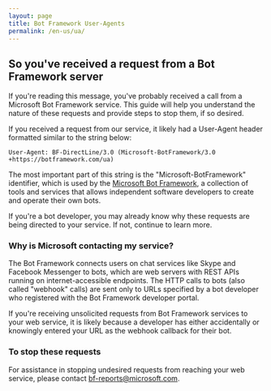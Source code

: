 ```yaml
---
layout: page
title: Bot Framework User-Agents
permalink: /en-us/ua/
---
```


## So you've received a request from a Bot Framework server

If you're reading this message, you've probably received a call from a Microsoft Bot Framework service. This guide will help you understand the nature of these requests and provide steps to stop them, if so desired.

If you received a request from our service, it likely had a User-Agent header formatted similar to the string below:

    User-Agent: BF-DirectLine/3.0 (Microsoft-BotFramework/3.0 +https://botframework.com/ua)

The most important part of this string is the "Microsoft-BotFramework" identifier, which is used by the [Microsoft Bot Framework](https://dev.botframework.com), a collection of tools and services that allows independent software developers to create and operate their own bots.

If you're a bot developer, you may already know why these requests are being directed to your service. If not, continue to learn more.

### Why is Microsoft contacting my service?

The Bot Framework connects users on chat services like Skype and Facebook Messenger to bots, which are web servers with REST APIs running on internet-accessible endpoints. The HTTP calls to bots (also called "webhook" calls) are sent only to URLs specified by a bot developer who registered with the Bot Framework developer portal.

If you're receiving unsolicited requests from Bot Framework services to your web service, it is likely because a developer has either accidentally or knowingly entered your URL as the webhook callback for their bot.

### To stop these requests

For assistance in stopping undesired requests from reaching your web service, please contact [bf-reports@microsoft.com](mailto:bf-reports@microsoft.com).